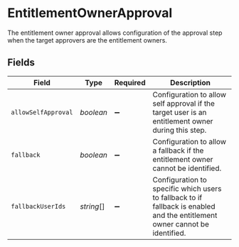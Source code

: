# EntitlementOwnerApproval

The entitlement owner approval allows configuration of the approval step when the target approvers are the entitlement owners.


## Fields

| Field                                                                                                                       | Type                                                                                                                        | Required                                                                                                                    | Description                                                                                                                 |
| --------------------------------------------------------------------------------------------------------------------------- | --------------------------------------------------------------------------------------------------------------------------- | --------------------------------------------------------------------------------------------------------------------------- | --------------------------------------------------------------------------------------------------------------------------- |
| `allowSelfApproval`                                                                                                         | *boolean*                                                                                                                   | :heavy_minus_sign:                                                                                                          | Configuration to allow self approval if the target user is an entitlement owner during this step.                           |
| `fallback`                                                                                                                  | *boolean*                                                                                                                   | :heavy_minus_sign:                                                                                                          | Configuration to allow a fallback if the entitlement owner cannot be identified.                                            |
| `fallbackUserIds`                                                                                                           | *string*[]                                                                                                                  | :heavy_minus_sign:                                                                                                          | Configuration to specific which users to fallback to if fallback is enabled and the entitlement owner cannot be identified. |